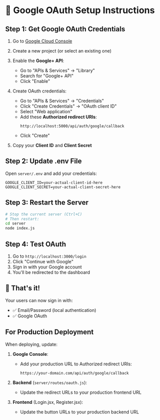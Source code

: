 # 🔐 Google OAuth Setup Instructions

## Step 1: Get Google OAuth Credentials

1. Go to [Google Cloud Console](https://console.developers.google.com/)
2. Create a new project (or select an existing one)
3. Enable the **Google+ API**:
   - Go to "APIs & Services" → "Library"
   - Search for "Google+ API"
   - Click "Enable"

4. Create OAuth credentials:
   - Go to "APIs & Services" → "Credentials"
   - Click "Create Credentials" → "OAuth client ID"
   - Select "Web application"
   - Add these **Authorized redirect URIs**:
     ```
     http://localhost:5000/api/auth/google/callback
     ```
   - Click "Create"

5. Copy your **Client ID** and **Client Secret**

## Step 2: Update .env File

Open `server/.env` and add your credentials:

```env
GOOGLE_CLIENT_ID=your-actual-client-id-here
GOOGLE_CLIENT_SECRET=your-actual-client-secret-here
```

## Step 3: Restart the Server

```bash
# Stop the current server (Ctrl+C)
# Then restart:
cd server
node index.js
```

## Step 4: Test OAuth

1. Go to `http://localhost:3000/login`
2. Click "Continue with Google"
3. Sign in with your Google account
4. You'll be redirected to the dashboard

## 🎉 That's it!

Your users can now sign in with:
- ✅ Email/Password (local authentication)
- ✅ Google OAuth

## For Production Deployment

When deploying, update:

1. **Google Console**:
   - Add your production URL to Authorized redirect URIs:
     ```
     https://your-domain.com/api/auth/google/callback
     ```

2. **Backend** (`server/routes/oauth.js`):
   - Update the redirect URLs to your production frontend URL

3. **Frontend** (Login.jsx, Register.jsx):
   - Update the button URLs to your production backend URL
